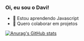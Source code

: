 ### Oi, eu sou o Davi!


- 🌱 Estou aprendendo Javascript
- 👯 Quero colaborar em projetos


[![Anurag's GitHub stats](https://github-readme-stats.davi-damasio.vercel.app/api?username=davi-damasio&theme=dark)](https://github.com/davi-damasio/github-readme-stats)
